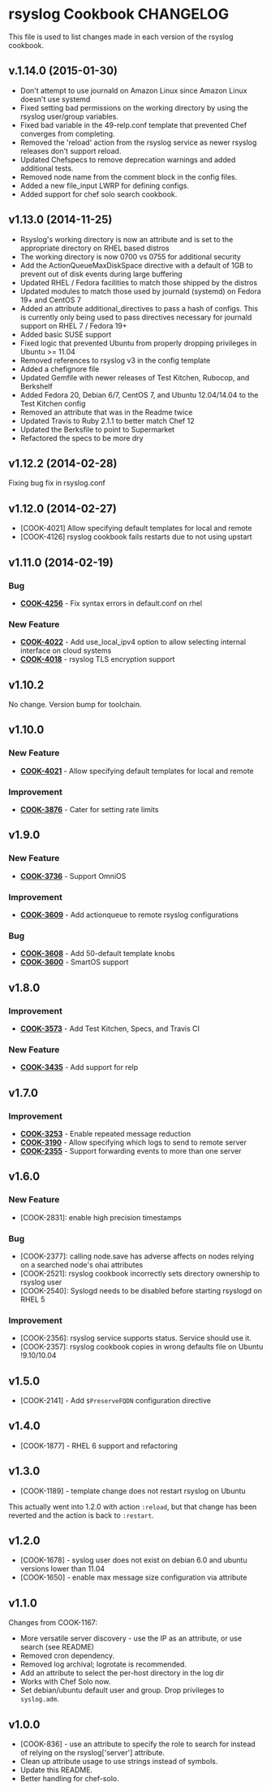 rsyslog Cookbook CHANGELOG
==========================
This file is used to list changes made in each version of the rsyslog cookbook.

v.1.14.0 (2015-01-30)
---------------------
- Don't attempt to use journald on Amazon Linux since Amazon Linux doesn't use systemd
- Fixed setting bad permissions on the working directory by using the rsyslog user/group variables.
- Fixed bad variable in the 49-relp.conf template that prevented Chef converges from completing.
- Removed the 'reload' action from the rsyslog service as newer rsyslog releases don't support reload.
- Updated Chefspecs to remove deprecation warnings and added additional tests.
- Removed node name from the comment block in the config files. 
- Added a new file_input LWRP for defining configs.
- Added support for chef solo search cookbook.

v1.13.0 (2014-11-25)
--------------------
- Rsyslog's working directory is now an attribute and is set to the appropriate directory on RHEL based distros
- The working directory is now 0700 vs 0755 for additional security
- Add the ActionQueueMaxDiskSpace directive with a default of 1GB to prevent out of disk events during large buffering
- Updated RHEL / Fedora facilities to match those shipped by the distros
- Updated modules to match those used by journald (systemd) on Fedora 19+ and CentOS 7
- Added an attribute additional_directives to pass a hash of configs.  This is currently only being used to pass directives necessary for journald support on RHEL 7 / Fedora 19+
- Added basic SUSE support
- Fixed logic that prevented Ubuntu from properly dropping privileges in Ubuntu >= 11.04
- Removed references to rsyslog v3 in the config template
- Added a chefignore file
- Updated Gemfile with newer releases of Test Kitchen, Rubocop, and Berkshelf
- Added Fedora 20, Debian 6/7, CentOS 7, and Ubuntu 12.04/14.04 to the Test Kitchen config
- Removed an attribute that was in the Readme twice
- Updated Travis to Ruby 2.1.1 to better match Chef 12
- Updated the Berksfile to point to Supermarket
- Refactored the specs to be more dry

v1.12.2 (2014-02-28)
--------------------
Fixing bug fix in rsyslog.conf


v1.12.0 (2014-02-27)
--------------------
- [COOK-4021] Allow specifying default templates for local and remote
- [COOK-4126] rsyslog cookbook fails restarts due to not using upstart


v1.11.0 (2014-02-19)
--------------------
### Bug
- **[COOK-4256](https://tickets.chef.io/browse/COOK-4256)** - Fix syntax errors in default.conf on rhel

### New Feature
- **[COOK-4022](https://tickets.chef.io/browse/COOK-4022)** - Add use_local_ipv4 option to allow selecting internal interface on cloud systems
- **[COOK-4018](https://tickets.chef.io/browse/COOK-4018)** - rsyslog TLS encryption support


v1.10.2
-------
No change. Version bump for toolchain.


v1.10.0
-------
### New Feature
- **[COOK-4021](https://tickets.chef.io/browse/COOK-4021)** - Allow specifying default templates for local and remote

### Improvement
- **[COOK-3876](https://tickets.chef.io/browse/COOK-3876)** - Cater for setting rate limits


v1.9.0
------
### New Feature
- **[COOK-3736](https://tickets.chef.io/browse/COOK-3736)** - Support OmniOS

### Improvement
- **[COOK-3609](https://tickets.chef.io/browse/COOK-3609)** - Add actionqueue to remote rsyslog configurations

### Bug
- **[COOK-3608](https://tickets.chef.io/browse/COOK-3608)** - Add 50-default template knobs
- **[COOK-3600](https://tickets.chef.io/browse/COOK-3600)** - SmartOS support


v1.8.0
------
### Improvement
- **[COOK-3573](https://tickets.chef.io/browse/COOK-3573)** -  Add Test Kitchen, Specs, and Travis CI

### New Feature
- **[COOK-3435](https://tickets.chef.io/browse/COOK-3435)** - Add support for relp

v1.7.0
------
### Improvement
- **[COOK-3253](https://tickets.chef.io/browse/COOK-3253)** - Enable repeated message reduction
- **[COOK-3190](https://tickets.chef.io/browse/COOK-3190)** - Allow specifying which logs to send to remote server
- **[COOK-2355](https://tickets.chef.io/browse/COOK-2355)** - Support forwarding events to more than one server

v1.6.0
------
### New Feature
- [COOK-2831]: enable high precision timestamps

### Bug
- [COOK-2377]: calling node.save has adverse affects on nodes relying on a searched node's ohai attributes
- [COOK-2521]: rsyslog cookbook incorrectly sets directory ownership to rsyslog user
- [COOK-2540]: Syslogd needs to be disabled before starting rsyslogd on RHEL 5

### Improvement
- [COOK-2356]: rsyslog service supports status. Service should use it.
- [COOK-2357]: rsyslog cookbook copies in wrong defaults file on Ubuntu !9.10/10.04

v1.5.0
------
- [COOK-2141] - Add `$PreserveFQDN` configuration directive

v1.4.0
------
- [COOK-1877] - RHEL 6 support and refactoring

v1.3.0
------
- [COOK-1189] - template change does not restart rsyslog on Ubuntu

This actually went into 1.2.0 with action `:reload`, but that change has been reverted and the action is back to `:restart`.

v1.2.0
------
- [COOK-1678] - syslog user does not exist on debian 6.0 and ubuntu versions lower than 11.04
- [COOK-1650] - enable max message size configuration via attribute

v1.1.0
------
Changes from COOK-1167:

- More versatile server discovery - use the IP as an attribute, or use search (see README)
- Removed cron dependency.
- Removed log archival; logrotate is recommended.
- Add an attribute to select the per-host directory in the log dir
- Works with Chef Solo now.
- Set debian/ubuntu default user and group. Drop privileges to `syslog.adm`.


v1.0.0
------
- [COOK-836] - use an attribute to specify the role to search for instead of relying on the rsyslog['server'] attribute.
- Clean up attribute usage to use strings instead of symbols.
- Update this README.
- Better handling for chef-solo.
